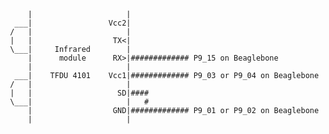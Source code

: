          
         |                     |
      ___|                 Vcc2|
     /   |                     |
     |   |                  TX<|
     \___|     Infrared        |
         |      module      RX>|############# P9_15 on Beaglebone
         |                     |
      ___|    TFDU 4101    Vcc1|############# P9_03 or P9_04 on Beaglebone
     /   |                     |    
     |   |                   SD|####
     \___|                     |   #
         |                  GND|############# P9_01 or P9_02 on Beaglebone
         |                     |
